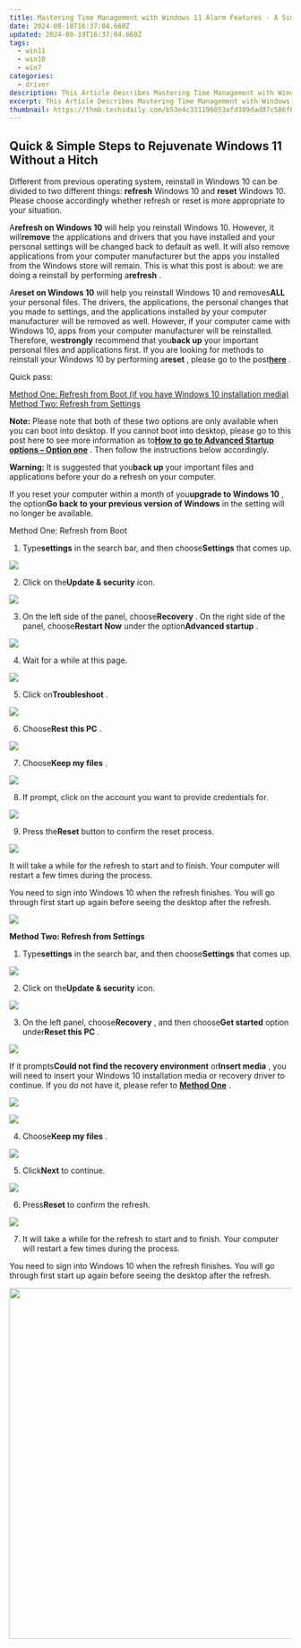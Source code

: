 ```yaml
---
title: Mastering Time Management with Windows 11 Alarm Features - A Simple Guide
date: 2024-08-18T16:37:04.660Z
updated: 2024-08-19T16:37:04.660Z
tags:
  - win11
  - win10
  - win7
categories:
  - driver
description: This Article Describes Mastering Time Management with Windows 11 Alarm Features - A Simple Guide
excerpt: This Article Describes Mastering Time Management with Windows 11 Alarm Features - A Simple Guide
thumbnail: https://thmb.techidaily.com/b53e4c331196053afd389dad87c586f0b9c8a334fc4c9d3f146c8a4bb6f2e065.jpg
---
```


## Quick & Simple Steps to Rejuvenate Windows 11 Without a Hitch

Different from previous operating system, reinstall in Windows 10 can be divided to two different things: **refresh** Windows 10 and **reset**  Windows 10\. Please choose accordingly whether refresh or reset is more appropriate to your situation.

 A**refresh on Windows 10** will help you reinstall Windows 10\. However, it will**remove** the applications and drivers that you have installed and your personal settings will be changed back to default as well. It will also remove applications from your computer manufacturer but the apps you installed from the Windows store will remain. This is what this post is about: we are doing a reinstall by performing a**refresh** .

 A**reset on Windows 10** will help you reinstall Windows 10 and removes**ALL** your personal files. The drivers, the applications, the personal changes that you made to settings, and the applications installed by your computer manufacturer will be removed as well. However, if your computer came with Windows 10, apps from your computer manufacturer will be reinstalled. Therefore, we**strongly** recommend that you**back up** your important personal files and applications first. If you are looking for methods to reinstall your Windows 10 by performing a**reset** , please go to the post[**here**](https://tools.techidaily.com/drivereasy/download/) .

Quick pass:

[Method One: Refresh from Boot (if you have Windows 10 installation media)](https://tools.techidaily.com/drivereasy/download/)
[Method Two: Refresh from Settings](https://tools.techidaily.com/drivereasy/download/)

**Note:** Please note that both of these two options are only available when you can boot into desktop. If you cannot boot into desktop, please go to this post here to see more information as to[**How to go to Advanced Startup options – Option one**](https://tools.techidaily.com/drivereasy/download/) . Then follow the instructions below accordingly.

**Warning:**  It is suggested that you**back up** your important files and applications before your do a refresh on your computer.

 If you reset your computer within a month of you**upgrade to Windows 10** , the option**Go back to your previous version of Windows** in the setting will no longer be available.

 Method One: Refresh from Boot

 1) Type**settings** in the search bar, and then choose**Settings** that comes up.

![](https://images.drivereasy.com/wp-content/uploads/2016/09/img_57ea3a8f3da0d.png)

 2) Click on the**Update & security** icon.

![](https://images.drivereasy.com/wp-content/uploads/2016/09/img_57ea3a96682f0.jpg)

 3) On the left side of the panel, choose**Recovery** . On the right side of the panel, choose**Restart Now** under the option**Advanced startup** .

![](https://images.drivereasy.com/wp-content/uploads/2016/09/img_57ea3aa4afa95.png)

4) Wait for a while at this page.

![](https://images.drivereasy.com/wp-content/uploads/2016/09/img_57ea3ab02d097.png)

 5) Click on**Troubleshoot** .

![](https://images.drivereasy.com/wp-content/uploads/2016/09/img_57ea3abf665f2.png)

 6) Choose**Rest this PC** .

![](https://images.drivereasy.com/wp-content/uploads/2016/09/img_57ea3ad9a347f.png)

 7) Choose**Keep my files** .

![](https://images.drivereasy.com/wp-content/uploads/2016/09/img_57ea3ae39fe1c.png)

 8) If prompt, click on the account you want to provide credentials for.

![](https://images.drivereasy.com/wp-content/uploads/2016/09/img_57ea3af092692.png)

 9) Press the**Reset** button to confirm the reset process.

![](https://images.drivereasy.com/wp-content/uploads/2016/09/img_57ea3afbd23e4.png)

 It will take a while for the refresh to start and to finish. Your computer will restart a few times during the process.

 You need to sign into Windows 10 when the refresh finishes. You will go through first start up again before seeing the desktop after the refresh.

![](https://images.drivereasy.com/wp-content/uploads/2016/09/img_57ea3b0b03573.png)

 **Method Two: Refresh from Settings**

 1) Type**settings** in the search bar, and then choose**Settings** that comes up.

![](https://images.drivereasy.com/wp-content/uploads/2016/09/img_57ea3b368b7b1.png)

 2) Click on the**Update & security** icon.

![](https://images.drivereasy.com/wp-content/uploads/2016/09/img_57ea3b44d5903.jpg)

 3) On the left panel, choose**Recovery** , and then choose**Get started** option under**Reset this PC** .

![](https://images.drivereasy.com/wp-content/uploads/2016/09/img_57ea3b562935f.png)

 If it prompts**Could not find the recovery environment** or**Insert media** , you will need to insert your Windows 10 installation media or recovery driver to continue. If you do not have it, please refer to **[Method One](https://tools.techidaily.com/drivereasy/download/)**  .

![](https://images.drivereasy.com/wp-content/uploads/2016/09/img_57ea3b883d0bb.png)

![](https://images.drivereasy.com/wp-content/uploads/2016/09/img_57ea3b8cd9f94.png)

 4) Choose**Keep my files** .

![](https://images.drivereasy.com/wp-content/uploads/2016/09/img_57ea3b958e148.jpg)

 5) Click**Next** to continue.

![](https://images.drivereasy.com/wp-content/uploads/2016/09/img_57ea3bac026d3.jpg)

 6) Press**Reset** to confirm the refresh.

![](https://images.drivereasy.com/wp-content/uploads/2016/09/img_57ea3bbcb1022.png)

 7) It will take a while for the refresh to start and to finish. Your computer will restart a few times during the process.

 You need to sign into Windows 10 when the refresh finishes. You will go through first start up again before seeing the desktop after the refresh.

<ins class="adsbygoogle"
     style="display:block"
     data-ad-format="autorelaxed"
     data-ad-client="ca-pub-7571918770474297"
     data-ad-slot="1223367746"></ins>



<ins class="adsbygoogle"
     style="display:block"
     data-ad-client="ca-pub-7571918770474297"
     data-ad-slot="8358498916"
     data-ad-format="auto"
     data-full-width-responsive="true"></ins>



<!-- affiliate ads begin -->
<a href="https://electronicx.pxf.io/c/5597632/1872496/14483" target="_top" id="1872496"><img src="//a.impactradius-go.com/display-ad/14483-1872496" border="0" alt="" width="750" height="625"/></a><img height="0" width="0" src="https://imp.pxf.io/i/5597632/1872496/14483" style="position:absolute;visibility:hidden;" border="0" />
<!-- affiliate ads end -->